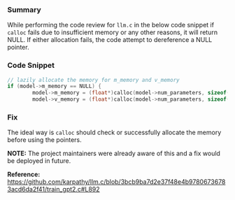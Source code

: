 ### Summary 

While performing the code review for `llm.c` in the below code snippet if `calloc` fails due to insufficient memory or any other reasons, it will return NULL. If either allocation fails, the code attempt to dereference a NULL pointer.

### Code Snippet

```C
// lazily allocate the memory for m_memory and v_memory
if (model->m_memory == NULL) {
        model->m_memory = (float*)calloc(model->num_parameters, sizeof(float));
        model->v_memory = (float*)calloc(model->num_parameters, sizeof(float));
```

### Fix

The ideal way is `calloc` should check or successfully allocate the memory before using the pointers.

**NOTE:** The project maintainers were already aware of this and a fix would be deployed in future.

**Reference:** https://github.com/karpathy/llm.c/blob/3bcb9ba7d2e37f48e4b97806736783acd6da2f41/train_gpt2.c#L892
